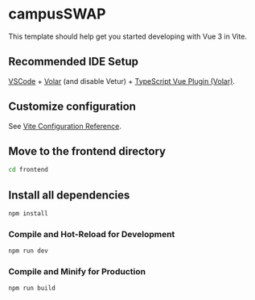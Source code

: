 # campusSWAP

This template should help get you started developing with Vue 3 in Vite.

## Recommended IDE Setup

[VSCode](https://code.visualstudio.com/) + [Volar](https://marketplace.visualstudio.com/items?itemName=Vue.volar) (and disable Vetur) + [TypeScript Vue Plugin (Volar)](https://marketplace.visualstudio.com/items?itemName=Vue.vscode-typescript-vue-plugin).

## Customize configuration

See [Vite Configuration Reference](https://vitejs.dev/config/).

## Move to the frontend directory
```sh
cd frontend
```

## Install all dependencies

```sh
npm install
```

### Compile and Hot-Reload for Development

```sh
npm run dev
```

### Compile and Minify for Production

```sh
npm run build
```
